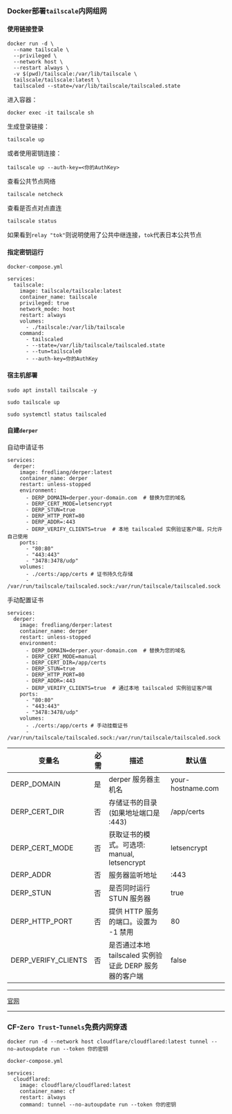 ### Docker部署`tailscale`内网组网


#### 使用链接登录
```
docker run -d \
  --name tailscale \
  --privileged \
  --network host \
  --restart always \
  -v $(pwd)/tailscale:/var/lib/tailscale \
  tailscale/tailscale:latest \
  tailscaled --state=/var/lib/tailscale/tailscaled.state
```

进入容器：
```
docker exec -it tailscale sh
```
生成登录链接：
```
tailscale up
```

或者使用密钥连接：
```
tailscale up --auth-key=<你的AuthKey>
```

查看公共节点网络
```
tailscale netcheck
```

查看是否点对点直连
```
tailscale status
```
如果看到`relay "tok"`则说明使用了公共中继连接，`tok`代表日本公共节点


#### 指定密钥运行

`docker-compose.yml`

```
services:
  tailscale:
    image: tailscale/tailscale:latest
    container_name: tailscale
    privileged: true
    network_mode: host
    restart: always
    volumes:
      - ./tailscale:/var/lib/tailscale
    command:
      - tailscaled
      - --state=/var/lib/tailscale/tailscaled.state
      - --tun=tailscale0
      - --auth-key=你的AuthKey
```
#### 宿主机部署
```
sudo apt install tailscale -y

sudo tailscale up

sudo systemctl status tailscaled
```

#### 自建`derper`

自动申请证书
```
services:
  derper:
    image: fredliang/derper:latest
    container_name: derper
    restart: unless-stopped
    environment:
      - DERP_DOMAIN=derper.your-domain.com  # 替换为您的域名
      - DERP_CERT_MODE=letsencrypt
      - DERP_STUN=true
      - DERP_HTTP_PORT=80
      - DERP_ADDR=:443
      - DERP_VERIFY_CLIENTS=true  # 本地 tailscaled 实例验证客户端，只允许自己使用
    ports:
      - "80:80"
      - "443:443"
      - "3478:3478/udp"
    volumes:
      - ./certs:/app/certs # 证书持久化存储
      - /var/run/tailscale/tailscaled.sock:/var/run/tailscale/tailscaled.sock
```

手动配置证书
```
services:
  derper:
    image: fredliang/derper:latest
    container_name: derper
    restart: unless-stopped
    environment:
      - DERP_DOMAIN=derper.your-domain.com  # 替换为您的域名
      - DERP_CERT_MODE=manual
      - DERP_CERT_DIR=/app/certs
      - DERP_STUN=true
      - DERP_HTTP_PORT=80
      - DERP_ADDR=:443
      - DERP_VERIFY_CLIENTS=true  # 通过本地 tailscaled 实例验证客户端
    ports:
      - "80:80"
      - "443:443"
      - "3478:3478/udp"
    volumes:
      - ./certs:/app/certs # 手动挂载证书
      - /var/run/tailscale/tailscaled.sock:/var/run/tailscale/tailscaled.sock
```

| 变量名           | 必需 | 描述 | 默认值 |
|----------------|------|------|--------|
| DERP_DOMAIN   | 是   | derper 服务器主机名 | your-hostname.com |
| DERP_CERT_DIR | 否   | 存储证书的目录 (如果地址端口是 :443) | /app/certs |
| DERP_CERT_MODE| 否   | 获取证书的模式。可选项: manual, letsencrypt | letsencrypt |
| DERP_ADDR     | 否   | 服务器监听地址 | :443 |
| DERP_STUN     | 否   | 是否同时运行 STUN 服务器 | true |
| DERP_HTTP_PORT| 否   | 提供 HTTP 服务的端口。设置为 -1 禁用 | 80 |
| DERP_VERIFY_CLIENTS | 否 | 是否通过本地 tailscaled 实例验证此 DERP 服务器的客户端 | false |








---

[官网](https://tailscale.com/)

---



### CF-`Zero Trust`-`Tunnels`免费内网穿透

```
docker run -d --network host cloudflare/cloudflared:latest tunnel --no-autoupdate run --token 你的密钥
```



`docker-compose.yml`
```
services:
  cloudflared:
    image: cloudflare/cloudflared:latest
    container_name: cf
    restart: always
    command: tunnel --no-autoupdate run --token 你的密钥
```

